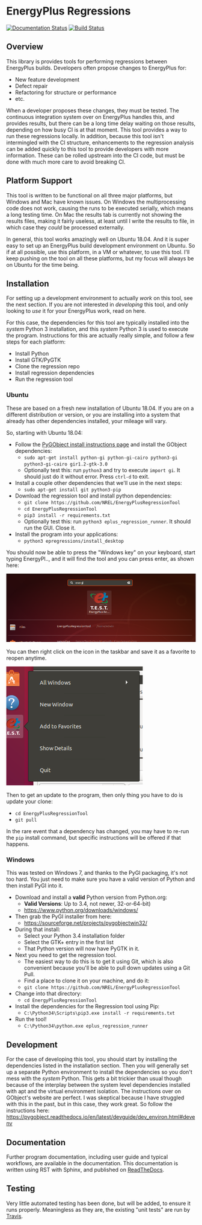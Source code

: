 # EnergyPlus Regressions

[![Documentation Status](https://readthedocs.org/projects/energyplusregressiontool/badge/?version=latest)](https://energyplusregressiontool.readthedocs.io/en/latest/?badge=latest)
[![Build Status](https://travis-ci.org/NREL/EnergyPlusRegressionTool.svg?branch=master)](https://travis-ci.org/NREL/EnergyPlusRegressionTool)

## Overview

This library is provides tools for performing regressions between EnergyPlus builds.
Developers often propose changes to EnergyPlus for:

 - New feature development
 - Defect repair
 - Refactoring for structure or performance
 - etc.

When a developer proposes these changes, they must be tested.
The continuous integration system over on EnergyPlus handles this, and provides results, but there can be a long time delay waiting on those results, depending on how busy CI is at that moment.
This tool provides a way to run these regressions locally.
In addition, because this tool isn't intermingled with the CI structure, enhancements to the regression analysis can be added quickly to this tool to provide developers with more information.
These can be rolled upstream into the CI code, but must be done with much more care to avoid breaking CI.

## Platform Support

This tool is written to be functional on all three major platforms, but Windows and Mac have known issues.
On Windows the multiprocessing code does not work, causing the runs to be executed serially, which means a long testing time.
On Mac the results tab is currently not showing the results files, making it fairly useless, at least until I write the results to file, in which case they _could_ be processed externally.

In general, this tool works amazingly well on Ubuntu 18.04.
And it is super easy to set up an EnergyPlus build development environment on Ubuntu.
So if at all possible, use this platform, in a VM or whatever, to use this tool.
I'll keep pushing on the tool on all these platforms, but my focus will always be on Ubuntu for the time being.

## Installation

For setting up a development environment to actually _work_ on this tool, see the next section.
If you are not interested in _developing_ this tool, and only looking to _use_ it for your EnergyPlus work, read on here.

For this case, the dependencies for this tool are typically installed into the _system_ Python 3 installation, and this _system_ Python 3 is used to execute the program.
Instructions for this are actually really simple, and follow a few steps for each platform:
- Install Python
- Install GTK/PyGTK
- Clone the regression repo
- Install regression dependencies
- Run the regression tool

### Ubuntu

These are based on a fresh new installation of Ubuntu 18.04.
If you are on a different distribution or version, or you are installing into a system that already has other dependencies installed, your mileage will vary.

So, starting with Ubuntu 18.04:

- Follow the [PyGObject install instructions page](https://pygobject.readthedocs.io/en/latest/getting_started.html) and install the GObject dependencies:
  - `sudo apt-get install python-gi python-gi-cairo python3-gi python3-gi-cairo gir1.2-gtk-3.0`
  - Optionally test this: run `python3` and try to execute `import gi`.  It should just do it without error.  Press `ctrl-d` to exit.
- Install a couple other dependencies that we'll use in the next steps:
  - `sudo apt-get install git python3-pip`
- Download the regression tool and install python dependencies:
  - `git clone https://github.com/NREL/EnergyPlusRegressionTool`
  - `cd EnergyPlusRegressionTool`
  - `pip3 install -r requirements.txt`
  - Optionally test this: run `python3 eplus_regression_runner`.  It should run the GUI.  Close it.
- Install the program into your applications:
  - `python3 epregressions/install_desktop`

You should now be able to press the "Windows key" on your keyboard, start typing EnergyPl.., and it will find the tool and you can press enter, as shown here:

![ActivitiesSearchImage](/media/activities_search.png?raw=true "ActivitiesSearchImage")

You can then right click on the icon in the taskbar and save it as a favorite to reopen anytime.

![AddToFavorites](/media/add_to_favorites.png?raw=true "AddToFavorites")

Then to get an update to the program, then only thing you have to do is update your clone:

- `cd EnergyPlusRegressionTool`
- `git pull`

In the rare event that a dependency has changed, you may have to re-run the `pip` install command, but specific instructions will be offered if that happens.

### Windows

This was tested on Windows 7, and thanks to the PyGI packaging, it's not too hard.
You just need to make sure you have a valid version of Python and then install PyGI into it.

- Download and install a **valid** Python version from Python.org:
  - **Valid Versions**: Up to 3.4, not newer, 32-or-64-bit)
  - https://www.python.org/downloads/windows/
- Then grab the PyGI installer from here:
  - https://sourceforge.net/projects/pygobjectwin32/
- During that install:
  - Select your Python 3.4 installation folder
  - Select the GTK+ entry in the first list
  - That Python version will now have PyGTK in it.
- Next you need to get the regression tool.
  - The easiest way to do this is to get it using Git, which is also convenient because you'll be able to pull down updates using a Git Pull.
  - Find a place to clone it on your machine, and do it:
  - `git clone https://github.com/NREL/EnergyPlusRegressionTool`
- Change into that directory:
  - `cd EnergyPlusRegressionTool`
- Install the dependencies for the Regression tool using Pip:
  - `C:\Python34\Scripts\pip3.exe install -r requirements.txt`
- Run the tool!
  - `C:\Python34\python.exe eplus_regression_runner`

## Development

For the case of developing this tool, you should start by installing the dependencies listed in the installation section.
Then you will generally set up a separate Python environment to install the dependencies so you don't mess with the _system_ Python.
This gets a bit trickier than usual though because of the interplay between the system level dependencies installed with apt and the virtual environment isolation.
The instructions over on GObject's website are perfect.
I was skeptical because I have struggled with this in the past, but in this case, they work great.
So follow the instructions here: https://pygobject.readthedocs.io/en/latest/devguide/dev_environ.html#devenv

## Documentation

Further program documentation, including user guide and typical workflows, are available in the documentation.
This documentation is written using RST with Sphinx, and published on [ReadTheDocs](https://energyplusregressiontool.readthedocs.io/en/latest/).

## Testing

Very little automated testing has been done, but will be added, to ensure it runs properly.
Meaningless as they are, the existing "unit tests" are run by [Travis](https://travis-ci.org/NREL/EnergyPlusRegressionTool).
